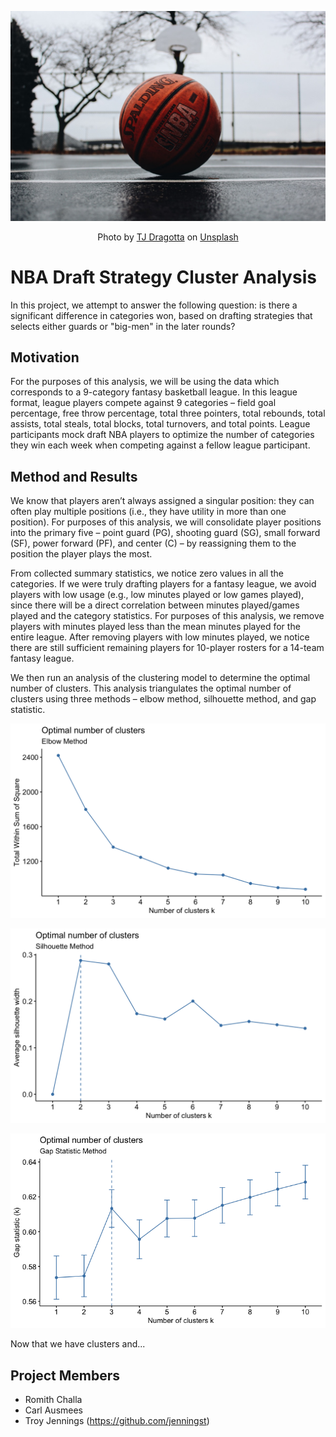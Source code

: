 <p align='center'>
  <img width="600" src='https://github.com/jenningst/nba-draft-strategy-analysis/blob/main/images/tj-dragotta-Gl0jBJJTDWs-unsplash.jpg' alt='Basketball'>
</p>
<p align='center'>
  Photo by <a href="https://unsplash.com/@tjdragotta?utm_source=unsplash&utm_medium=referral&utm_content=creditCopyText">TJ Dragotta</a> on <a href="https://unsplash.com/s/photos/basketball?utm_source=unsplash&utm_medium=referral&utm_content=creditCopyText">Unsplash</a>
</p>

# NBA Draft Strategy Cluster Analysis

In this project, we attempt to answer the following question: is there a significant difference in categories won, based on drafting strategies that selects either guards or "big-men" in the later rounds?

## Motivation

For the purposes of this analysis, we will be using the data which corresponds to a 9-category fantasy basketball league. In this league format, league players compete against 9 categories – field goal percentage, free throw percentage, total three pointers, total rebounds, total assists, total steals, total blocks, total turnovers, and total points. League participants mock draft NBA players to optimize the number of categories they win each week when competing against a fellow league participant.

## Method and Results 

We know that players aren’t always assigned a singular position: they can often play multiple positions (i.e., they have utility in more than one position). For purposes of this analysis, we will consolidate player positions into the primary five – point guard (PG), shooting guard (SG), small forward (SF), power forward (PF), and center (C) – by reassigning them to the position the player plays the most.

From collected summary statistics, we notice zero values in all the categories. If we were truly drafting players for a fantasy league, we avoid players with low usage (e.g., low minutes played or low games played), since there will be a direct correlation between minutes played/games played and the category statistics. For purposes of this analysis, we remove players with minutes played less than the mean minutes played for the entire league. After removing players with low minutes played, we notice there are still sufficient remaining players for 10-player rosters for a 14-team fantasy league.

We then run an analysis of the clustering model to determine the optimal number of clusters. This analysis triangulates the optimal number of clusters using three methods – elbow method, silhouette method, and gap statistic.

<p align='center'>
  <img width='600' src='https://github.com/jenningst/nba-draft-strategy-analysis/blob/main/plots/elbow.png'>
</p>

<p align='center'>
  <img width='600' src='https://github.com/jenningst/nba-draft-strategy-analysis/blob/main/plots/silhouette.png'>
</p>

<p align='center'>
  <img width='600' src='https://github.com/jenningst/nba-draft-strategy-analysis/blob/main/plots/gap.png'>
</p>

Now that we have clusters and...


## Project Members
- Romith Challa
- Carl Ausmees
- Troy Jennings (https://github.com/jenningst)

